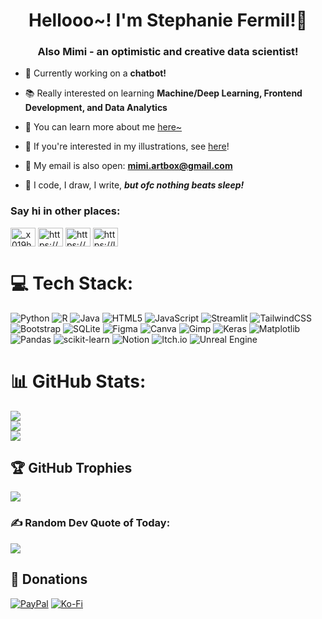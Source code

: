 <h1 align="center">Hellooo~! I'm Stephanie Fermil!💖</h1>
<h3 align="center">Also Mimi - an optimistic and creative data scientist!</h3>

- 🤖 Currently working on a **chatbot!**

- 📚 Really interested on learning ****Machine/Deep Learning**, **Frontend Development**, and **Data Analytics****

- 🌸 You can learn more about me [here~](https://minami-blogsuru.carrd.co/)

- 🍒 If you're interested in my illustrations, see [here](https://www.behance.net/akiesque)! 

- 🌻 My email is also open: **mimi.artbox@gmail.com**

- 🌊 I code, I draw, I write, ***but ofc nothing beats sleep!***

<h3 align="left">Say hi in other places:</h3>
<p align="left">
<a href="https://twitter.com/_x019h" target="blank"><img align="center" src="https://raw.githubusercontent.com/rahuldkjain/github-profile-readme-generator/master/src/images/icons/Social/twitter.svg" alt="_x019h" height="30" width="40" /></a>
<a href="https://linkedin.com/in/chandrelle-stephanie-fermil-19171a1a1/" target="blank"><img align="center" src="https://raw.githubusercontent.com/rahuldkjain/github-profile-readme-generator/master/src/images/icons/Social/linked-in-alt.svg" alt="https://www.linkedin.com/in/chandrelle-stephanie-fermil-19171a1a1/" height="30" width="40" /></a>
<a href="https://www.behance.net/akiesque" target="blank"><img align="center" src="https://raw.githubusercontent.com/rahuldkjain/github-profile-readme-generator/master/src/images/icons/Social/behance.svg" alt="https://www.behance.net/akiesque" height="30" width="40" /></a>
<a href="https://leetcode.com/u/akiesque/" target="blank"><img align="center" src="https://raw.githubusercontent.com/rahuldkjain/github-profile-readme-generator/master/src/images/icons/Social/leet-code.svg" alt="https://leetcode.com/u/akiesque/" height="30" width="40" /></a>
</p>


# 💻 Tech Stack:
![Python](https://img.shields.io/badge/python-3670A0?style=for-the-badge&logo=python&logoColor=ffdd54) ![R](https://img.shields.io/badge/r-%23276DC3.svg?style=for-the-badge&logo=r&logoColor=white) ![Java](https://img.shields.io/badge/java-%23ED8B00.svg?style=for-the-badge&logo=openjdk&logoColor=white) ![HTML5](https://img.shields.io/badge/html5-%23E34F26.svg?style=for-the-badge&logo=html5&logoColor=white) ![JavaScript](https://img.shields.io/badge/javascript-%23323330.svg?style=for-the-badge&logo=javascript&logoColor=%23F7DF1E) ![Streamlit](https://img.shields.io/badge/Streamlit-%23FE4B4B.svg?style=for-the-badge&logo=streamlit&logoColor=white) ![TailwindCSS](https://img.shields.io/badge/tailwindcss-%2338B2AC.svg?style=for-the-badge&logo=tailwind-css&logoColor=white) ![Bootstrap](https://img.shields.io/badge/bootstrap-%238511FA.svg?style=for-the-badge&logo=bootstrap&logoColor=white) ![SQLite](https://img.shields.io/badge/sqlite-%2307405e.svg?style=for-the-badge&logo=sqlite&logoColor=white) ![Figma](https://img.shields.io/badge/figma-%23F24E1E.svg?style=for-the-badge&logo=figma&logoColor=white) ![Canva](https://img.shields.io/badge/Canva-%2300C4CC.svg?style=for-the-badge&logo=Canva&logoColor=white) ![Gimp](https://img.shields.io/badge/Gimp-657D8B?style=for-the-badge&logo=gimp&logoColor=FFFFFF) ![Keras](https://img.shields.io/badge/Keras-%23D00000.svg?style=for-the-badge&logo=Keras&logoColor=white) ![Matplotlib](https://img.shields.io/badge/Matplotlib-%23ffffff.svg?style=for-the-badge&logo=Matplotlib&logoColor=black) ![Pandas](https://img.shields.io/badge/pandas-%23150458.svg?style=for-the-badge&logo=pandas&logoColor=white) ![scikit-learn](https://img.shields.io/badge/scikit--learn-%23F7931E.svg?style=for-the-badge&logo=scikit-learn&logoColor=white) ![Notion](https://img.shields.io/badge/Notion-%23000000.svg?style=for-the-badge&logo=notion&logoColor=white) ![Itch.io](https://img.shields.io/badge/Itch-%23FF0B34.svg?style=for-the-badge&logo=Itch.io&logoColor=white) ![Unreal Engine](https://img.shields.io/badge/unrealengine-%23313131.svg?style=for-the-badge&logo=unrealengine&logoColor=white)
# 📊 GitHub Stats:
![](https://github-readme-stats.vercel.app/api?username=akiesque&theme=dark&hide_border=false&include_all_commits=false&count_private=true)<br/>
![](https://nirzak-streak-stats.vercel.app/?user=akiesque&theme=dark&hide_border=false)<br/>
![](https://github-readme-stats.vercel.app/api/top-langs/?username=akiesque&theme=dark&hide_border=false&include_all_commits=false&count_private=true&layout=compact)

## 🏆 GitHub Trophies
![](https://github-profile-trophy.vercel.app/?username=akiesque&theme=tokyonight&no-frame=true&no-bg=false&margin-w=4)

### ✍️ Random Dev Quote of Today:
![](https://quotes-github-readme.vercel.app/api?type=horizontal&theme=tokyonight)

  ## 🌸 Donations 
  [![PayPal](https://img.shields.io/badge/PayPal-00457C?style=for-the-badge&logo=paypal&logoColor=white)](https://paypal.me/mimimisuu) [![Ko-Fi](https://img.shields.io/badge/Ko--fi-F16061?style=for-the-badge&logo=ko-fi&logoColor=white)](https://ko-fi.com/mochimisu) 

<!-- Proudly created with GPRM ( https://gprm.itsvg.in ) -->
